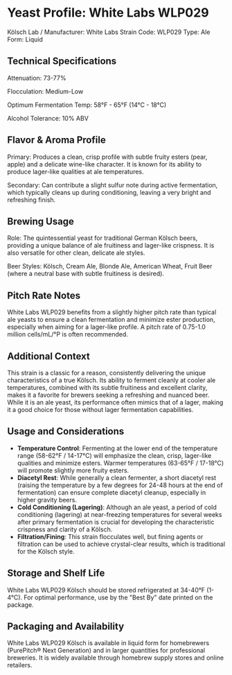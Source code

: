 # Yeast Profile: White Labs WLP029

Kölsch
Lab / Manufacturer: White Labs
Strain Code: WLP029
Type: Ale
Form: Liquid

## Technical Specifications

Attenuation: 73-77%

Flocculation: Medium-Low

Optimum Fermentation Temp: 58°F - 65°F (14°C - 18°C)

Alcohol Tolerance: 10% ABV

## Flavor & Aroma Profile

Primary: Produces a clean, crisp profile with subtle fruity esters (pear, apple) and a delicate wine-like character. It is known for its ability to produce lager-like qualities at ale temperatures.

Secondary: Can contribute a slight sulfur note during active fermentation, which typically cleans up during conditioning, leaving a very bright and refreshing finish.

## Brewing Usage

Role: The quintessential yeast for traditional German Kölsch beers, providing a unique balance of ale fruitiness and lager-like crispness. It is also versatile for other clean, delicate ale styles.

Beer Styles: Kölsch, Cream Ale, Blonde Ale, American Wheat, Fruit Beer (where a neutral base with subtle fruitiness is desired).

## Pitch Rate Notes

White Labs WLP029 benefits from a slightly higher pitch rate than typical ale yeasts to ensure a clean fermentation and minimize ester production, especially when aiming for a lager-like profile. A pitch rate of 0.75-1.0 million cells/mL/°P is often recommended.

## Additional Context

This strain is a classic for a reason, consistently delivering the unique characteristics of a true Kölsch. Its ability to ferment cleanly at cooler ale temperatures, combined with its subtle fruitiness and excellent clarity, makes it a favorite for brewers seeking a refreshing and nuanced beer. While it is an ale yeast, its performance often mimics that of a lager, making it a good choice for those without lager fermentation capabilities.

## Usage and Considerations

* **Temperature Control**: Fermenting at the lower end of the temperature range (58-62°F / 14-17°C) will emphasize the clean, crisp, lager-like qualities and minimize esters. Warmer temperatures (63-65°F / 17-18°C) will promote slightly more fruity esters.
* **Diacetyl Rest**: While generally a clean fermenter, a short diacetyl rest (raising the temperature by a few degrees for 24-48 hours at the end of fermentation) can ensure complete diacetyl cleanup, especially in higher gravity beers.
* **Cold Conditioning (Lagering)**: Although an ale yeast, a period of cold conditioning (lagering) at near-freezing temperatures for several weeks after primary fermentation is crucial for developing the characteristic crispness and clarity of a Kölsch.
* **Filtration/Fining**: This strain flocculates well, but fining agents or filtration can be used to achieve crystal-clear results, which is traditional for the Kölsch style.

## Storage and Shelf Life

White Labs WLP029 Kölsch should be stored refrigerated at 34-40°F (1-4°C). For optimal performance, use by the "Best By" date printed on the package.

## Packaging and Availability

White Labs WLP029 Kölsch is available in liquid form for homebrewers (PurePitch® Next Generation) and in larger quantities for professional breweries. It is widely available through homebrew supply stores and online retailers.
